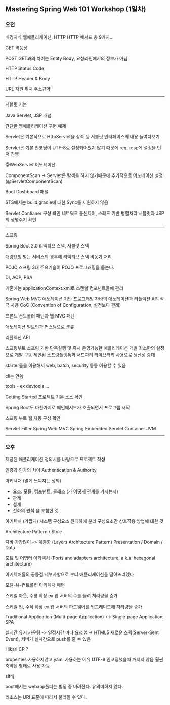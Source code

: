 ## Mastering Spring Web 101 Workshop (1일차)

### 오전

배경지식
웹애플리케이션, HTTP
HTTP 메서드 총 9가지..

GET
멱등성

POST
GET과의 차이는 Entity Body, 요청라인에서의 정보가 아님

HTTP Status Code

HTTP Header & Body

URL
자원 위치 주소규약

___

서블릿 기본

Java Servlet, JSP 개념

간단한 웹애플리케이션 구현 예제

Servlet은 기본적으로 HttpServlet을 상속 등
서블릿 인터페이스의 내용 들여다보기

Servlet은 기본 인코딩이 UTF-8로 설정되어있지 않기 때문에 req, resp에 설정을 먼저 진행

@WebServlet 어노테이션

ComponentScan -> Servlet은 탐색을 하지 않기때문에 추가적으로 어노테이션 설정 (@ServletComponentScan)

Boot Dashboard 패널

STS에서는 build.gradle에 대한 Sync를 지원하지 않음

Servlet Contianer 구성 확인
네트워크 통신제어, 스레드 기반 병렬처리
서블릿과 JSP의 생명주기 확인

___

스프링

Spring Boot 2.0
리액티브 스택, 서블릿 스택

대량요청 받는 서비스의 경우에 리액티브 스택
비동기 처리

POJO 스프링 3대 주요기슬이 POJO 프로그래밍을 돕는다.

DI,
AOP,
PSA

기존에는 applicationContext.xml로 스캔할 컴포넌트들에 관리

Spring Web MVC
애노테이션 기반 프로그래밍
자바의 애노테이션과 리플렉션 API 적극 사용
CoC (Convention of Configuration, 설정보다 관례)

프론트 컨트롤러 패턴과 웹 MVC 패턴

애노테이션
빌트인과 커스텀으로 분류

리플렉션 API

스프링부트
스프링 기반 단독실행 및 즉시 운영가능한 애플리케이션 개발
최소한의 설정으로 개발 구동
제안된 스프링플랫폼과 서드파티 라이브러리 사용으로 생산성 증대

starter들을 이용해서 web, batch, security 등등 이용할 수 있음

cli는 안씀

tools - ex devtools ...

Getting Started 프로젝트 기본 소스 확인

Spring Boot도 마찬가지로 메인메서드가 호출되면서 프로그램 시작

스프링 부트 웹 자동 구성 확인

Servlet Filter
Spring Web MVC
Spring
Embedded Servlet Container
JVM

___

### 오후

제공된 애플리케이션 정의서를 바탕으로 프로젝트 작성

인증과 인가의 차이
Authentication & Authority

아키텍처 (멀게 느껴지는 정의)
- 요소: 모듈, 컴포넌트, 클래스 (가 어떻게 관계를 가지는지)
- 관계
- 설계
- 진화의 원칙
을 포함한 것

아키텍처 (가깝게)
시스템 구성요소 원칙하에 분리
구성요소간 상호작용 방법에 대한 것

Architecture Pattern / Style

자바 가장많이 -> 계층화 (Layers Architecture Pattern)
Presentation / Domain / Data

포트 및 어댑터 아키텍처 (Ports and adapters architecture, a.k.a. hexagonal architecture)

아키텍처들의 공통점
세부사항으로 부터 애플리케이션을 떨어뜨리겠다

모델-뷰-컨트롤러 아키텍처 패턴

스케일 아웃, 수평 확장
ex 웹 서버의 수를 늘려 처리량을 증가

스케일 업, 수직 확장
ex 웹 서버의 하드웨어를 업그레이드해 처리량을 증가

Traditional Application (Multi-page Application)
<-> Single-page Application, SPA

실시간 유저 카운팅
-> 일정시간 마다 요청 X
-> HTML5 새로운 스펙(Server-Sent Event), 서버가 실시간으로 push를 줄 수 있음

Hikari CP ?

properties 사용하지않고 yaml 사용하는 이유
UTF-8 인코딩했을때 깨지지 않음
훨씬 축약된 형태로 사용 가능

slf4j

boot에서는 webapp폴더는 빌딩 중 버려진다. 유의미하지 않다.

리소스는 URI 표준에 따라서 불러질 수 있다.

